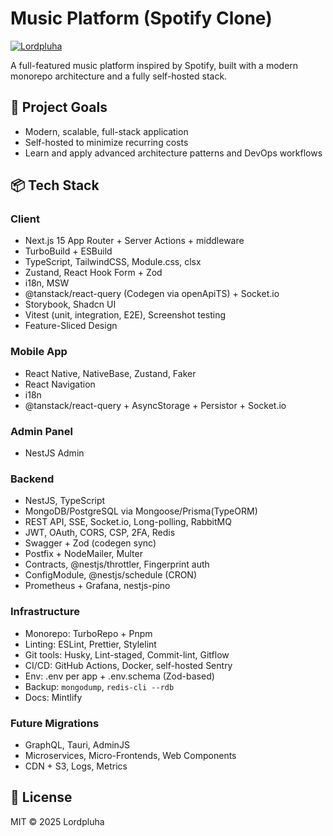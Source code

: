 # Music Platform (Spotify Clone)

[![Lordpluha](https://img.shields.io/badge/author-@Lordpluha-blue)](https://github.com/Lordpluha)

A full-featured music platform inspired by Spotify, built with a modern monorepo architecture and a fully self-hosted stack.

## 🎯 Project Goals
- Modern, scalable, full-stack application
- Self-hosted to minimize recurring costs
- Learn and apply advanced architecture patterns and DevOps workflows

## 📦 Tech Stack

### Client
- Next.js 15 App Router + Server Actions + middleware
- TurboBuild + ESBuild
- TypeScript, TailwindCSS, Module.css, clsx
- Zustand, React Hook Form + Zod
- i18n, MSW
- @tanstack/react-query (Codegen via openApiTS) + Socket.io
- Storybook, Shadcn UI
- Vitest (unit, integration, E2E), Screenshot testing
- Feature-Sliced Design

### Mobile App
- React Native, NativeBase, Zustand, Faker
- React Navigation
- i18n
- @tanstack/react-query + AsyncStorage + Persistor + Socket.io

### Admin Panel
- NestJS Admin

### Backend
- NestJS, TypeScript
- MongoDB/PostgreSQL via Mongoose/Prisma(TypeORM)
- REST API, SSE, Socket.io, Long-polling, RabbitMQ
- JWT, OAuth, CORS, CSP, 2FA, Redis
- Swagger + Zod (codegen sync)
- Postfix + NodeMailer, Multer
- Contracts, @nestjs/throttler, Fingerprint auth
- ConfigModule, @nestjs/schedule (CRON)
- Prometheus + Grafana, nestjs-pino

### Infrastructure
- Monorepo: TurboRepo + Pnpm
- Linting: ESLint, Prettier, Stylelint
- Git tools: Husky, Lint-staged, Commit-lint, Gitflow
- CI/CD: GitHub Actions, Docker, self-hosted Sentry
- Env: .env per app + .env.schema (Zod-based)
- Backup: `mongodump`, `redis-cli --rdb`
- Docs: Mintlify

### Future Migrations
- GraphQL, Tauri, AdminJS
- Microservices, Micro-Frontends, Web Components
- CDN + S3, Logs, Metrics

## 📄 License

MIT © 2025 Lordpluha
